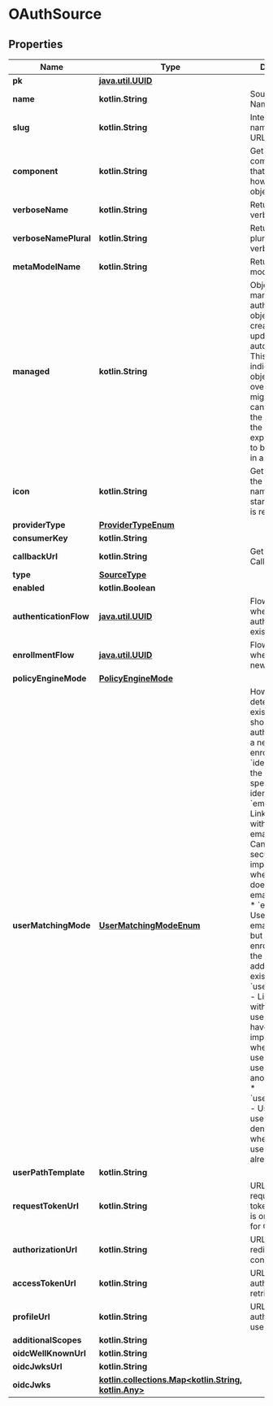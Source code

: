 
# OAuthSource

## Properties
Name | Type | Description | Notes
------------ | ------------- | ------------- | -------------
**pk** | [**java.util.UUID**](java.util.UUID.md) |  |  [readonly]
**name** | **kotlin.String** | Source&#39;s display Name. | 
**slug** | **kotlin.String** | Internal source name, used in URLs. | 
**component** | **kotlin.String** | Get object component so that we know how to edit the object |  [readonly]
**verboseName** | **kotlin.String** | Return object&#39;s verbose_name |  [readonly]
**verboseNamePlural** | **kotlin.String** | Return object&#39;s plural verbose_name |  [readonly]
**metaModelName** | **kotlin.String** | Return internal model name |  [readonly]
**managed** | **kotlin.String** | Objects that are managed by authentik. These objects are created and updated automatically. This flag only indicates that an object can be overwritten by migrations. You can still modify the objects via the API, but expect changes to be overwritten in a later update. |  [readonly]
**icon** | **kotlin.String** | Get the URL to the Icon. If the name is /static or starts with http it is returned as-is |  [readonly]
**providerType** | [**ProviderTypeEnum**](ProviderTypeEnum.md) |  | 
**consumerKey** | **kotlin.String** |  | 
**callbackUrl** | **kotlin.String** | Get OAuth Callback URL |  [readonly]
**type** | [**SourceType**](SourceType.md) |  |  [readonly]
**enabled** | **kotlin.Boolean** |  |  [optional]
**authenticationFlow** | [**java.util.UUID**](java.util.UUID.md) | Flow to use when authenticating existing users. |  [optional]
**enrollmentFlow** | [**java.util.UUID**](java.util.UUID.md) | Flow to use when enrolling new users. |  [optional]
**policyEngineMode** | [**PolicyEngineMode**](PolicyEngineMode.md) |  |  [optional]
**userMatchingMode** | [**UserMatchingModeEnum**](UserMatchingModeEnum.md) | How the source determines if an existing user should be authenticated or a new user enrolled.  * &#x60;identifier&#x60; - Use the source-specific identifier * &#x60;email_link&#x60; - Link to a user with identical email address. Can have security implications when a source doesn&#39;t validate email addresses. * &#x60;email_deny&#x60; - Use the user&#39;s email address, but deny enrollment when the email address already exists. * &#x60;username_link&#x60; - Link to a user with identical username. Can have security implications when a username is used with another source. * &#x60;username_deny&#x60; - Use the user&#39;s username, but deny enrollment when the username already exists. |  [optional]
**userPathTemplate** | **kotlin.String** |  |  [optional]
**requestTokenUrl** | **kotlin.String** | URL used to request the initial token. This URL is only required for OAuth 1. |  [optional]
**authorizationUrl** | **kotlin.String** | URL the user is redirect to to conest the flow. |  [optional]
**accessTokenUrl** | **kotlin.String** | URL used by authentik to retrieve tokens. |  [optional]
**profileUrl** | **kotlin.String** | URL used by authentik to get user information. |  [optional]
**additionalScopes** | **kotlin.String** |  |  [optional]
**oidcWellKnownUrl** | **kotlin.String** |  |  [optional]
**oidcJwksUrl** | **kotlin.String** |  |  [optional]
**oidcJwks** | [**kotlin.collections.Map&lt;kotlin.String, kotlin.Any&gt;**](kotlin.Any.md) |  |  [optional]



